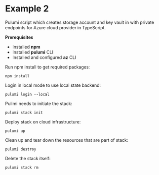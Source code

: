 # Example 2

Pulumi script which creates storage account and key vault in with private endpoints for Azure cloud provider in TypeScript. 

__Prerequisites__
- Installed __npm__
- Installed __pulumi__ CLI
- Installed and configured __az__ CLI


Run npm install to get required packages:
```
npm install
```

Login in local mode to use local state backend:
```
pulumi login --local
```

Pulimi needs to initiate the stack:
```
pulumi stack init
```

Deploy stack on cloud infrastructure:
```
pulumi up
```

Clean up and tear down the resources that are part of stack:
```
pulumi destroy
```

Delete the stack itself:
```
pulumi stack rm
```
